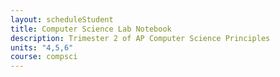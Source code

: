 ```yaml
---
layout: scheduleStudent
title: Computer Science Lab Notebook
description: Trimester 2 of AP Computer Science Principles
units: "4,5,6"
course: compsci
---
```

